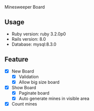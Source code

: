 Minesweeper Board

## Usage
- Ruby version: ruby 3.2.0p0
- Rails version: 8.0
- Database: mysql:8.3.0

## Feature
- [X] New Board
    - [X] Validation
    - [X] Allow big size board
- [X] Show Board
    - [X] Paginate board 
    - [X] Auto generate mines in visible area
- [X] Count mines
